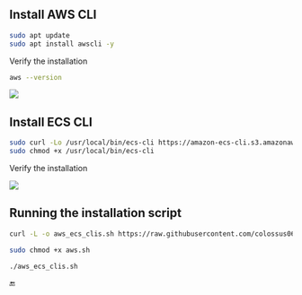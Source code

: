 ## Install AWS CLI

```sh
sudo apt update
sudo apt install awscli -y
```

Verify the installation

```sh
aws --version
```

![](images/20230409170312.png)

## Install ECS CLI


```sh
sudo curl -Lo /usr/local/bin/ecs-cli https://amazon-ecs-cli.s3.amazonaws.com/ecs-cli-linux-amd64-latest
sudo chmod +x /usr/local/bin/ecs-cli
```

Verify the installation

![](images/20230409171244.png)


## Running the installation script



```sh
curl -L -o aws_ecs_clis.sh https://raw.githubusercontent.com/colossus06/aws/master/aws/aws-ecs-cli/aws_ecs_clis.sh
```

```sh
sudo chmod +x aws.sh
```

```sh
./aws_ecs_clis.sh
```

🔚